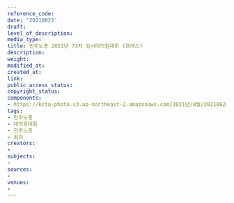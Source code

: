 ```yaml
---
reference_code: 
date: '20210823'
draft: 
level_of_description: 
media_type: 
title: 민주노총 2021년 73차 임시대의원대회 (프레스)
description: 
weight: 
modified_at: 
created_at: 
link: 
public_access_status: 
copyright_status: 
components:
- https://kctu-photo.s3.ap-northeast-2.amazonaws.com/2021년/8월/20210823-민주노총+2021년+73차+임시대의원대회+(프레스)_민주노총_대의원대회_민주노총_회의/_1D20056.jpg
tags:
- 민주노총
- 대의원대회
- 민주노총
- 회의
creators:
- 
subjects:
- 
sources:
- 
venues:
- 
---
```

